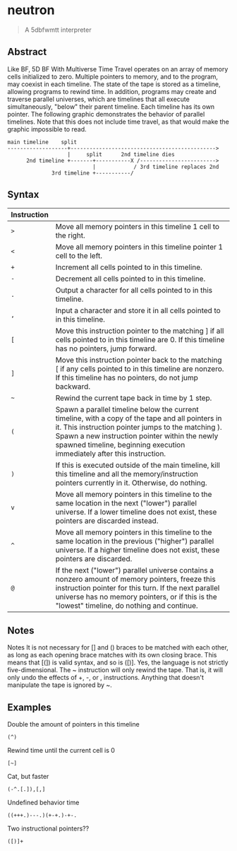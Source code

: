 # neutron
> A 5dbfwmtt interpreter

## Abstract
Like BF, 5D BF With Multiverse Time Travel operates on an array of memory cells initialized to zero. Multiple pointers to memory, and to the program, may coexist in each timeline. The state of the tape is stored as a timeline, allowing programs to rewind time. In addition, programs may create and traverse parallel universes, which are timelines that all execute simultaneously, "below" their parent timeline. Each timeline has its own pointer.
The following graphic demonstrates the behavior of parallel timelines. Note that this does not include time travel, as that would make the graphic impossible to read.

```
main timeline    split
-------------------+---------------------------------------------->
                   |     split      2nd timeline dies
      2nd timeline +-------+-----------X /------------------------>
                           |            / 3rd timeline replaces 2nd
              3rd timeline +-----------/
```

## Syntax
| Instruction |                                        |
|-------------|----------------------------------------|
| `>`         | Move all memory pointers in this timeline 1 cell to the right. |
| `<`         | Move all memory pointers in this timeline pointer 1 cell to the left. |
| `+`         | Increment all cells pointed to in this timeline. |
| `-`         | Decrement all cells pointed to in this timeline. |
| `.`         | Output a character for all cells pointed to in this timeline. |
| `,`         | Input a character and store it in all cells pointed to in this timeline. |
| `[`         | Move this instruction pointer to the matching ] if all cells pointed to in this timeline are 0. If this timeline has no pointers, jump forward. |
| `]`         | Move this instruction pointer back to the matching [ if any cells pointed to in this timeline are nonzero. If this timeline has no pointers, do not jump backward. | 
| `~`         | Rewind the current tape back in time by 1 step. |
| `(`         | Spawn a parallel timeline below the current timeline, with a copy of the tape and all pointers in it. This instruction pointer jumps to the matching ). Spawn a new instruction pointer within the newly spawned timeline, beginning execution immediately after this instruction. |
| `)`         | If this is executed outside of the main timeline, kill this timeline and all the memory/instruction pointers currently in it. Otherwise, do nothing. |
| `v`         | Move all memory pointers in this timeline to the same location in the next ("lower") parallel universe. If a lower timeline does not exist, these pointers are discarded instead. |
| `^`         | Move all memory pointers in this timeline to the same location in the previous ("higher") parallel universe. If a higher timeline does not exist, these pointers are discarded. |
| `@`         | If the next ("lower") parallel universe contains a nonzero amount of memory pointers, freeze this instruction pointer for this turn. If the next parallel universe has no memory pointers, or if this is the "lowest" timeline, do nothing and continue.

## Notes
Notes
It is not necessary for [] and () braces to be matched with each other, as long as each opening brace matches with its own closing brace. This means that [(]) is valid syntax, and so is ([)].
Yes, the language is not strictly five-dimensional.
The ~ instruction will only rewind the tape. That is, it will only undo the effects of +, -, or , instructions. Anything that doesn't manipulate the tape is ignored by ~.

## Examples
Double the amount of pointers in this timeline
```
(^)
```

Rewind time until the current cell is 0
```
[~]
```

Cat, but faster
```
(-^.[.]),[,]
```

Undefined behavior time
```
((+++.)---.)(+-+.)-+-.
```

Two instructional pointers??
```
([)]+
```

